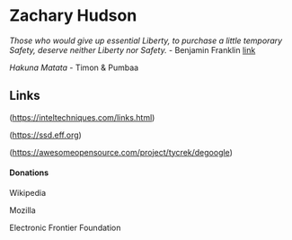 # Zachary Hudson 

*Those who would give up essential Liberty, to purchase a little temporary Safety, deserve neither Liberty nor Safety.* - Benjamin Franklin [link](https://founders.archives.gov/documents/Franklin/01-06-02-0107#BNFN-01-06-02-0107-fn-0005-ptr)


*Hakuna Matata* - Timon & Pumbaa

## Links

(https://inteltechniques.com/links.html)

(https://ssd.eff.org)

(https://awesomeopensource.com/project/tycrek/degoogle)


#### Donations

Wikipedia

Mozilla

Electronic Frontier Foundation



